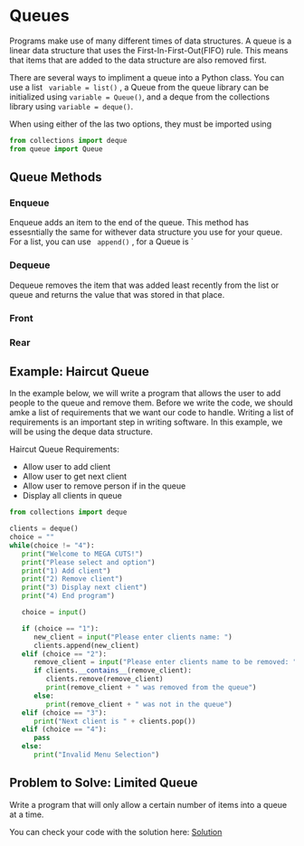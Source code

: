 # Queues

Programs make use of many different times of data structures. A queue is a linear data structure that uses the First-In-First-Out(FIFO) rule. This means that items that are added to the data structure are also removed first. 

There are several ways to impliment a queue into a Python class. You can use a list ` variable = list()` , a Queue from the queue library can be initialized using `variable = Queue()`, and a deque from the collections library using `variable = deque()`.

When using either of the las two options, they must be imported using
```Python
from collections import deque
from queue import Queue
```

## Queue Methods

### Enqueue
Enqueue adds an item to the end of the queue. This method has essesntially the same for withever data structure you use for your queue. For a list, you can use ` append()` , for a Queue is `
### Dequeue
Dequeue removes the item that was added least recently from the list or queue and returns the value that was stored  in that place. 
### Front

### Rear

## Example: Haircut Queue
In the example below, we will write a program that allows the user to add people to the queue and remove them. Before we write the code, we should amke a list of requirements that we want our code to handle.  Writing a list of requirements is an important step in writing software. In this example, we will be using the deque data structure.

Haircut Queue Requirements:
 - Allow user to add client
 - Allow user to get next client
 - Allow user to remove person if in the queue
 - Display all clients in queue


```Python
from collections import deque

clients = deque()
choice = ""
while(choice != "4"):
   print("Welcome to MEGA CUTS!")
   print("Please select and option")
   print("1) Add client")
   print("2) Remove client")
   print("3) Display next client")
   print("4) End program")

   choice = input()

   if (choice == "1"):
      new_client = input("Please enter clients name: ")
      clients.append(new_client)
   elif (choice == "2"):
      remove_client = input("Please enter clients name to be removed: ")
      if clients.__contains__(remove_client):
         clients.remove(remove_client)
         print(remove_client + " was removed from the queue")
      else:
         print(remove_client + " was not in the queue")
   elif (choice == "3"):
      print("Next client is " + clients.pop())
   elif (choice == "4"):
      pass
   else:
      print("Invalid Menu Selection")
```


## Problem to Solve: Limited Queue

Write a program that will only allow a certain number of items into a queue at a time. 

You can check your code with the solution here: [Solution](limited_queue.py)

